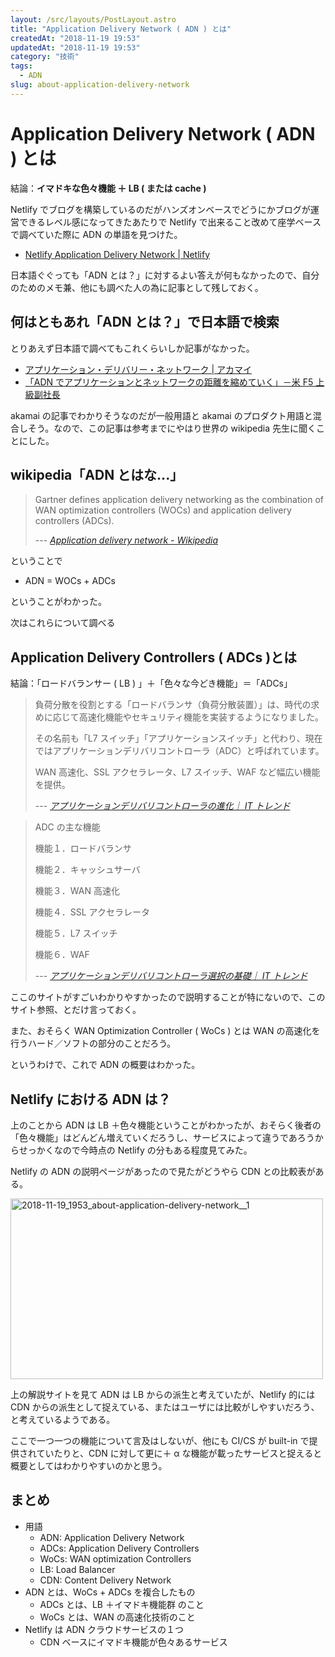 ```yaml
---
layout: /src/layouts/PostLayout.astro
title: "Application Delivery Network ( ADN ) とは"
createdAt: "2018-11-19 19:53"
updatedAt: "2018-11-19 19:53"
category: "技術"
tags:
  - ADN
slug: about-application-delivery-network
---
```


# Application Delivery Network ( ADN ) とは

結論：**イマドキな色々機能 ＋ LB ( または cache )**

Netlify でブログを構築しているのだがハンズオンベースでどうにかブログが運営できるレベル感になってきたあたりで Netlify で出来ること改めて座学ベースで調べていた際に ADN の単語を見つけた。

- [Netlify Application Delivery Network | Netlify](https://www.netlify.com/features/adn/)

日本語ぐぐっても「ADN とは？」に対するよい答えが何もなかったので、自分のためのメモ兼、他にも調べた人の為に記事として残しておく。

## 何はともあれ「ADN とは？」で日本語で検索

とりあえず日本語で調べてもこれくらいしか記事がなかった。

- [アプリケーション・デリバリー・ネットワーク | アカマイ](https://www.akamai.com/jp/ja/resources/application-delivery-network.jsp)
- [「ADN でアプリケーションとネットワークの距離を縮めていく」－米 F5 上級副社長](https://cloud.watch.impress.co.jp/epw/cda/topic/2007/12/07/11808.html)

akamai の記事でわかりそうなのだが一般用語と akamai のプロダクト用語と混合しそう。なので、この記事は参考までにやはり世界の wikipedia 先生に聞くことにした。

## wikipedia「ADN とはな...」

> Gartner defines application delivery networking as the combination of WAN optimization controllers (WOCs) and application delivery controllers (ADCs).
>
> --- <cite>[Application delivery network - Wikipedia](https://en.wikipedia.org/wiki/Application_delivery_network)</cite>

ということで

- ADN = WOCs + ADCs

ということがわかった。

次はこれらについて調べる

## Application Delivery Controllers ( ADCs )とは

結論：「ロードバランサー ( LB ) 」＋「色々な今どき機能」＝「ADCs」

> 負荷分散を役割とする「ロードバランサ（負荷分散装置）」は、時代の求めに応じて高速化機能やセキュリティ機能を実装するようになりました。
>
> その名前も「L7 スイッチ」「アプリケーションスイッチ」と代わり、現在ではアプリケーションデリバリコントローラ（ADC）と呼ばれています。
>
> WAN 高速化、SSL アクセラレータ、L7 スイッチ、WAF など幅広い機能を提供。
>
> --- <cite>[アプリケーションデリバリコントローラの進化｜ IT トレンド](https://it-trend.jp/adc/article/explain)</cite>

> ADC の主な機能
>
> 機能１．ロードバランサ
>
> 機能２．キャッシュサーバ
>
> 機能３．WAN 高速化
>
> 機能４．SSL アクセラレータ
>
> 機能５．L7 スイッチ
>
> 機能６．WAF
>
> --- <cite>[アプリケーションデリバリコントローラ選択の基礎｜ IT トレンド](https://it-trend.jp/adc/article/choice)</cite>

ここのサイトがすごいわかりやすかったので説明することが特にないので、このサイト参照、とだけ言っておく。

また、おそらく WAN Optimization Controller ( WoCs ) とは WAN の高速化を行うハード／ソフトの部分のことだろう。

というわけで、これで ADN の概要はわかった。

## Netlify における ADN は？

上のことから ADN は LB ＋色々機能ということがわかったが、おそらく後者の「色々機能」はどんどん増えていくだろうし、サービスによって違うであろうからせっかくなので今時点の Netlify の分もある程度見てみた。

Netlify の ADN の説明ページがあったので見たがどうやら CDN との比較表がある。

<!-- img1 -->

<a data-flickr-embed="true" href="https://www.flickr.com/photos/snamiki1212/52582702263/in/dateposted-public/" title="2018-11-19_1953_about-application-delivery-network__1"><img src="https://live.staticflickr.com/65535/52582702263_ebdcfb2d75.jpg" width="500" height="289" alt="2018-11-19_1953_about-application-delivery-network__1"></a><script async src="//embedr.flickr.com/assets/client-code.js" charset="utf-8"></script>

<!-- /img1 -->

上の解説サイトを見て ADN は LB からの派生と考えていたが、Netlify 的には CDN からの派生として捉えている、またはユーザには比較がしやすいだろう、と考えているようである。

ここで一つ一つの機能について言及はしないが、他にも CI/CS が built-in で提供されていたりと、CDN に対して更に＋ α な機能が載ったサービスと捉えると概要としてはわかりやすいのかと思う。

## まとめ

- 用語
  - ADN: Application Delivery Network
  - ADCs: Application Delivery Controllers
  - WoCs: WAN optimization Controllers
  - LB: Load Balancer
  - CDN: Content Delivery Network
- ADN とは、WoCs + ADCs を複合したもの
  - ADCs とは、LB ＋イマドキ機能群 のこと
  - WoCs とは、WAN の高速化技術のこと
- Netlify は ADN クラウドサービスの１つ
  - CDN ベースにイマドキ機能が色々あるサービス
